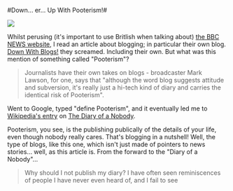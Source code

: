 #Down... er... Up With Pooterism!#

![](http://upload.wikimedia.org/wikipedia/en/thumb/1/19/Charles_and_Lupin_Pooter.gif/250px-Charles_and_Lupin_Pooter.gif)

Whilst perusing (it's important to use Britlish when talking about) [the BBC NEWS website](http://news.bbc.co.uk), I read an article about blogging; in particular their own blog. [Down With Blogs!](http://news.bbc.co.uk/1/hi/magazine/5116654.stm) they screamed. Including their own. But what was this mention of something called "Pooterism"?

> Journalists have their own takes on blogs - broadcaster Mark Lawson, for one, says that "although the word blog suggests attitude and subversion, it's really just a hi-tech kind of diary and carries the identical risk of Pooterism".


Went to Google, typed "define Pooterism", and it eventually led me to [Wikipedia's entry](http://en.wikipedia.org/wiki/Diary_of_a_Nobody) on [The Diary of a Nobody](http://www.gutenberg.org/dirs/etext97/dnbdy10h.htm).

Pooterism, you see, is the publishing publically of the details of your life, even though nobody really cares. That's blogging in a nutshell! Well, the type of blogs, like this one, which isn't just made of pointers to news stories... well, as this article is. From the forward to the "Diary of a Nobody"...

> Why should I not publish my diary? I have often seen reminiscences of people I have never even heard of, and I fail to see


